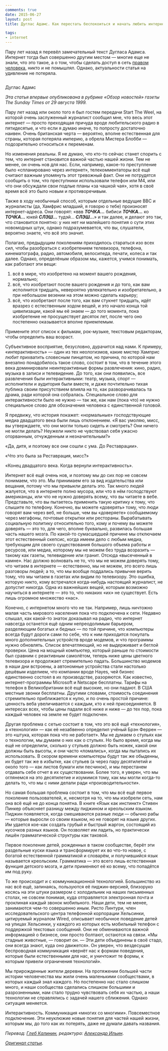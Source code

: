 ```yaml
---
comments: true
date: 2015-06-27
layout: post
title: Дуглас Адамс. Как перестать беспокоиться и начать любить интернет

tags:
- internet
---
```


<p class="hl">Пару лет назад я перевёл замечательный текст Дугласа Адамса. Интернет тогда был совершенно другим местом — многие еще не знали, что это такое, а о том, чтобы сделать доступ в сеть <a href="https://en.wikipedia.org/wiki/Right_to_Internet_access">правом человека</a>, никто и не помышлял. Однако, актуальности статья на удивление не потеряла.</p>

<div class="image">
	<img src="/images/adams.jpg" alt="" style="width: auto; height: auto; max-width: 100%" >
</div>
<p class="legend legend--center">Дуглас Адамс</p>

_Эта статья впервые опубликована в рубрике «Обзор новостей» газеты The Sunday Times от 29 августа 1999._

Пару лет назад или около того я был гостем передачи Start The Weel, на которой очень заслуженный журналист сообщил мне, что весь этот интернет — просто преходящая причуда вроде любительского радио в пятидесятые, и что если я думаю иначе, то попросту достаточно наивен. Очень британская черта — вероятно, вполне естественная для страны, которая потеряла империю, а обрела Мистера Блобби — подозрительно относиться к переменам.

Но изменения реальны. Я не думаю, что кто-то сейчас станет спорить с тем, что интернет становится важной частью нашей жизни. Тем не менее, он очень нов для нас. Если, например, какое-то преступление было «спланировано через интернет», телекомментаторы всё ещё считают важным упомянуть этот тревожный факт. Они не потрудятся сообщить о том, что преступники использовали телефон или М4, или что они обсуждали свои подлые планы «за чашкой чая», хотя в своё время всё это было новым и противоречивым.

Также в ходу необычный способ, которым отдельные ведущие BBC и журналисты (да, Хамфрис младший, я говорю о тебе) произносят интернет-адреса. Они говорят: «ввв ***ТОЧКА…*** бибиси ***ТОЧКА…*** ко ***ТОЧКА…*** юкей ***СЛЭШ…*** тудэй… ***СЛЭШ…***» и так далее, и делают это так, что становится понятно: у них нет ни малейшего понятия о сути этих новомодных штук, однако подразумевается, что вы, слушатели, вероятно знаете, что всё это значит.

<!-- more -->

Полагаю, предыдущим поколениям приходилось стараться изо всех сил, чтобы разобраться с изобретением телевизора, телефона, кинематографа, радио, автомобиля, велосипеда, печати, колеса и так далее. Однако, определёным образом мы, кажется, учимся понимать, как работают эти вещи:

1. всё в мире, что изобретено на момент вашего рождения, нормально;
1. всё, что изобретают после вашего рождения и до того, как вам исполнится тридцать, невероятно увлекательно и изобретательно, а при небольшом везении на этом можно сделать карьеру;
1. всё, что изобретают после того, как вам стукнет тридцать, идёт вразрез с естественным ходом вещей, и это начало конца той цивилизации, какой мы её знаем — до того момента, пока изобретение не просуществует десяток лет, после чего оно постепенно оказывается вполне приемлемым.

Примените этот список к фильмам, рок-музыке, текстовым редакторам, чтобы определить ваш возраст.

Субъективное восприятие, безусловно, дурачится над нами. К примеру, «интерактивность» — один из тех неологизмов, какие мистер Хамприс любит прихватить словесным пинцетом, но причина, по которой нам внезапно понадобилось такое слово, состоит в том, что в течение этого века доминировали неинтерактивные формы развлечения: кино, радио, музыка в записи и телевидение. До того, как они появились, все развлечения были интерактивными: театр, музыка, спорт — исполнители и аудитория были вместе, и даже почтительно тихая публика своим присутствием влияла на то, как разворачивалась та драма, ради которой она собралась. Специальное слово для интерактивности было не нужно — так же, как нам (пока что) не нужно специальное слово для обозначения человека с единственной головой.

Я предвижу, что история покажет: «нормальные» господствующие медиа двадцатого века были лишь отклонением. «Я вас умоляю, мисс, вы утверждаете, что они могли только сидеть и смотреть? Они ничего не могли делать? Неужели никто не чувствовал себя ужасно оторванным, отчужденным и незначительным?»

«Да, дитя, и поэтому все они сошли с ума. До Реставрации».

«Что это была за Реставрация, мисс?»

«Конец двадцатого века. Когда вернули интерактивность».

Интернет всё ещё очень нов, и поэтому мы до сих пор не совсем понимаем, что это. Мы принимаем его за вид издательства или вещания, потому что мы привыкли делать это.  Так много людей жалуется, что в интернете полно мусора, или что в нём господствуют американцы, или что не нужно доверять всему, что вы читаете в вебе.  Представьте, что вы пытаетесь применить такую критику к тому, что слышите по телефону. Конечно, вы можете «доверять» тому, что люди говорят вам через веб, не больше, чем вы «доверяете» сообщаемому через мегафоны, почтовые открытки или рестораны. Вырабатывать социальную политику относительно того, кому и почему вы можете доверять — это то, для чего, вполне буквально, развилась большая часть нашего мозга. По какой-то сумасшедшей причине мы отключаем этот естественный скепсис, когда имеем дело с любым медиа, требующим для своего существования большого объема работы и ресурсов, или медиа, которому мы не можем без труда возразить — такому как газеты, телевидение или гранит. Отсюда «высеченный в камне». Нас должно волновать не то, что мы не можем доверять тому, что читаем в интернете — естественно, мы не можем, это всего лишь разговоры людей; а то, что мы вообще поддались привычке верить тому, что мы читаем в газетах или видим по телевизору. Это ошибка, которую никто, кому встречался когда-нибудь настоящий журналист, не допустит никогда. Одна из важнейших вещей, которым возможно научиться в интернете — это то, что никаких «их» не существует. Есть лишь огромное множество «нас».

Конечно, с интернетом много что не так. Например, лишь ничтожно малая часть мирового населения пока что подключена к сети. Недавно слышал, как какой-то знаток доказывал на радио, что интернет навсегда останется ещё одним непреодолимым барьером, разделяющим богатых и бедных — по той причине, что компьютеры всегда будут дороги сами по себе, что к ним приходится покупать много дополнительных устройств вроде модемов, и что программы нужно обновлять. Список впечатляющий, но не выдерживает и беглой проверки. Цена на мощный компьютер, который раньше по стоимости был сравним с реактивным самолётом, теперь ниже цены цветного телевизора и продолжает стремительно падать. Большинство модемов в наши дни встроены, а автономные устройства стали настолько дешёвым изделием, что компании вроде Hayes, чей бизнес единственно состоял в их производстве, разоряются. Как известно, интернет-программы Microsoft и Netscape бесплатны. Тарифы на телефон в Великобритании всё ещё высокие, но они падают. В США местные звонки бесплатны. Другими словами, стоимость соединения стремительно приближается к нулю, и по очень простой причине: ценность веба увеличивается с каждым, кто к ней присоединяется. В интересах всех, чтобы цены падали всё ниже и ниже — до тех пор, пока каждый человек на земле не будет подключен.

Другая проблема с сетью состоит в том, что это всё ещё «технология», а  «технология» — как её незабвенно определил учёный Брэн Феррен — это «штука, которая пока что не работает». Мы не думаем о стульях как о технологии, мы думаем о них как о стульях. Но было время, когда мы ещё не определили, сколько у стульев должно быть ножек, какой они должны быть высоты, и они часто «ломались», когда мы пытались их использовать. В скором времени компьютеры будут так же обыденны, их будет так же в избытке, как стульев (а через пару десятилетий и около того — как листов бумаги или песчинок), и мы перестанем отдавать себе отчет в их существовании. Более того, я уверен, что мы оглянемся на это десятилетие и изумимся тому, как мы могли когда-то делать то, что мы с ними делали ради «производительности».

Но самая большая проблема состоит в том, что мы всё ещё первое поколение пользователей, и, несмотря на то, что мы изобрели сеть, нам она всё ещё не до конца понятна. В книге «Язык как инстинкт» Стивен Пинкер объясняет разницу между пиджином и креольским языком. Пиджин появляется, когда смешиваются разные люди — обычно рабы — которые выросли со своим языком, но не говорят на языке других. Им удается кое-как создать грубый и быстрый жаргон, состоящий из кусочков разных языков. Он позволяет им ладить, но практически лишён грамматической структуры как таковой.

Первое поколение детей, рожденных в таком сообществе, берёт эти раздельные куски языка и трансформирует их во что-то новое, с богатой естественной грамматикой и словарём, и получившийся язык называется креольским. Грамматика — это всего лишь естественная функция детского мозга, и дети применяют её ко всему, что попадётся им под руку.

То же происходит и с коммуникационной технологией. Большинство из нас всё ещё, запинаясь, пользуются её пиджин-версией, близоруко косясь на эти штуки размером с холодильник на наших письменных столах, не совсем понимая, куда отправляется электронная почта и проклиная каждый звонок мобильного.  Наши дети, тем не менее, занимаются чем-то совершенно иным.  Ристо Линтури, член исследовательского центра телефонной корпорации Хельсинки, цитируемый журналом Wired, описывает необычное поведение детей на улицах Хельсинки, у каждого из которых есть мобильный телефон с поддержкой текстовых сообщений. Они не обмениваются важной информацией о бизнесе, они просто болтают, остаются на связи. «Мы стадные животные, — говорит он. — Эти дети объединены в своё стадо, они всегда знают, куда оно движется». Он уверен, что вездесущая беспроводная коммуникация «вернёт нас к формам поведения, которые были естественными для нас, и уничтожит те формы, к которым привели ограничения технологий».

Мы прирожденные жители деревни. На протяжении большей части истории человечества мы жили очень маленькими сообществами, в которых каждый знал каждого. Но постепенно нас стало слишком много, и наши сообщества сделались слишком большими и разрозненными, нам стало трудно чувствовать себя их частью, а наши технологии не справлялись с задачей нашего сближения. Однако ситуация меняется.

Интерактивность. Коммуникация «многих со многими». Повсеместное подключение. Эти неуклюжие новые понятия для частей нашей жизни, которым мы, до того как их потерять, даже не думали давать названия.

_Перевод: [Глеб Калинин](http://glebkalinin.ru/), редактура: [Александр Ильин](http://yellowhead.name/)_.

_[Оригинал статьи](http://www.douglasadams.com/dna/19990901-00-a.html)_.
